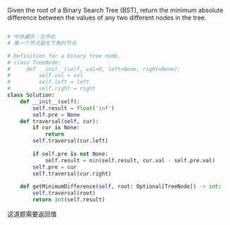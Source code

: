 Given the root of a Binary Search Tree (BST), 
return the minimum absolute difference 
between the values of any two different nodes in the tree.
```python

# 中序遍历：左中右
# 第一个节点是左下角的节点

# Definition for a binary tree node.
# class TreeNode:
#     def __init__(self, val=0, left=None, right=None):
#         self.val = val
#         self.left = left
#         self.right = right
class Solution:
    def __init__(self):
        self.result = float('inf')
        self.pre = None
    def traversal(self, cur):
        if cur is None:
            return 
        self.traversal(cur.left)
        
        if self.pre is not None:
            self.result = min(self.result, cur.val - self.pre.val)
        self.pre = cur
        self.traversal(cur.right)
        
    def getMinimumDifference(self, root: Optional[TreeNode]) -> int:
        self.traversal(root)
        return int(self.result)


```

这道题需要返回值

